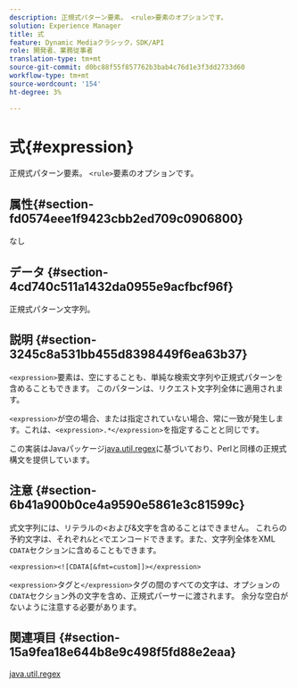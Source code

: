 ```yaml
---
description: 正規式パターン要素。 <rule>要素のオプションです。
solution: Experience Manager
title: 式
feature: Dynamic Mediaクラシック，SDK/API
role: 開発者、業務従事者
translation-type: tm+mt
source-git-commit: d0bc88f55f857762b3bab4c76d1e3f3dd2733d60
workflow-type: tm+mt
source-wordcount: '154'
ht-degree: 3%

---
```



# 式{#expression}

正規式パターン要素。 `<rule>`要素のオプションです。

## 属性{#section-fd0574eee1f9423cbb2ed709c0906800}

なし

## データ {#section-4cd740c511a1432da0955e9acfbcf96f}

正規式パターン文字列。

## 説明 {#section-3245c8a531bb455d8398449f6ea63b37}

`<expression>`要素は、空にすることも、単純な検索文字列や正規式パターンを含めることもできます。 このパターンは、リクエスト文字列全体に適用されます。

`<expression>`が空の場合、または指定されていない場合、常に一致が発生します。これは、`<expression>.*</expression>`を指定することと同じです。

この実装はJavaパッケージ[java.util.regex](../../../../../ir-api/material-cat/image-rendering-api-ref/c-ir-material-catalog/c-ir-rule-set-reference/r-ir-expression.md#reference-49867deecb58412bbdc2ced564bbea3e)に基づいており、Perlと同様の正規式構文を提供しています。

## 注意 {#section-6b41a900b0ce4a9590e5861e3c81599c}

式文字列には、リテラルの&lt;および&amp;文字を含めることはできません。 これらの予約文字は、それぞれ`&`と`<`でエンコードできます。また、文字列全体をXML `CDATA`セクションに含めることもできます。

`<expression><![CDATA[&fmt=custom]]></expression>`

`<expression>`タグと`</expression>`タグの間のすべての文字は、オプションの`CDATA`セクション外の文字を含め、正規式パーサーに渡されます。 余分な空白がないように注意する必要があります。

## 関連項目 {#section-15a9fea18e644b8e9c498f5fd88e2eaa}

[java.util.regex](https://www2.cs.duke.edu/csed/java/jdk1.4.2/docs/api/)
